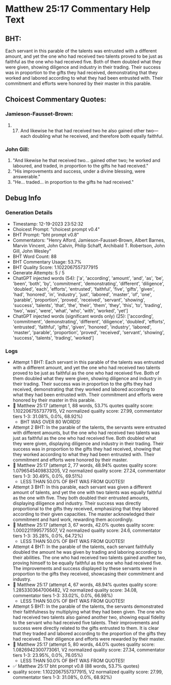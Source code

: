 # Matthew 25:17 Commentary Help Text

## BHT:
Each servant in this parable of the talents was entrusted with a different amount, and yet the one who had received two talents proved to be just as faithful as the one who had received five. Both of them doubled what they were given, showing diligence and industry in their trading. Their success was in proportion to the gifts they had received, demonstrating that they worked and labored according to what they had been entrusted with. Their commitment and efforts were honored by their master in this parable.

## Choicest Commentary Quotes:
### Jamieson-Fausset-Brown:
1. 17. And likewise he that had
	received two he also gained other two—each doubling what he
	received, and therefore both equally faithful.


### John Gill:
1. "And likewise he that received two... gained other two; he worked and laboured, and traded, in proportion to the gifts he had received."
2. "His improvements and success, under a divine blessing, were answerable."
3. "He... traded... in proportion to the gifts he had received."


## Debug Info
### Generation Details
- Timestamp: 12-19-2023 23:52:32
- Choicest Prompt: "choicest prompt v0.4"
- BHT Prompt: "bht prompt v0.8"
- Commentators: "Henry Alford, Jamieson-Fausset-Brown, Albert Barnes, Marvin Vincent, John Calvin, Philip Schaff, Archibald T. Robertson, John Gill, John Wesley"
- BHT Word Count: 88
- BHT Commentary Usage: 53.7%
- BHT Quality Score: 1.1022067557377915
- Generate Attempts: 5 / 5
- ChatGPT injected words (54):
	['a', 'according', 'amount', 'and', 'as', 'be', 'been', 'both', 'by', 'commitment', 'demonstrating', 'different', 'diligence', 'doubled', 'each', 'efforts', 'entrusted', 'faithful', 'five', 'gifts', 'given', 'had', 'honored', 'in', 'industry', 'just', 'labored', 'master', 'of', 'one', 'parable', 'proportion', 'proved', 'received', 'servant', 'showing', 'success', 'talents', 'that', 'the', 'their', 'them', 'they', 'this', 'to', 'trading', 'two', 'was', 'were', 'what', 'who', 'with', 'worked', 'yet']
- ChatGPT injected words (significant words only) (25):
	['according', 'commitment', 'demonstrating', 'different', 'diligence', 'doubled', 'efforts', 'entrusted', 'faithful', 'gifts', 'given', 'honored', 'industry', 'labored', 'master', 'parable', 'proportion', 'proved', 'received', 'servant', 'showing', 'success', 'talents', 'trading', 'worked']

### Logs
- Attempt 1 BHT: Each servant in this parable of the talents was entrusted with a different amount, and yet the one who had received two talents proved to be just as faithful as the one who had received five. Both of them doubled what they were given, showing diligence and industry in their trading. Their success was in proportion to the gifts they had received, demonstrating that they worked and labored according to what they had been entrusted with. Their commitment and efforts were honored by their master in this parable.
- 🔄 Matthew 25:17 (attempt 1, 88 words, 53.7% quotes quality score: 1.1022067557377915, V2 normalized quality score: 27.99, commentator tiers 1-3: 31.08%, 0.0%, 68.92%) 
	- BHT WAS OVER 80 WORDS!
- Attempt 2 BHT: In the parable of the talents, the servants were entrusted with different amounts, but the one who had received two talents was just as faithful as the one who had received five. Both doubled what they were given, displaying diligence and industry in their trading. Their success was in proportion to the gifts they had received, showing that they worked according to what they had been entrusted with. Their commitment and efforts were honored by their master.
- 🔄 Matthew 25:17 (attempt 2, 77 words, 48.94% quotes quality score: 1.0796545409833205, V2 normalized quality score: 27.24, commentator tiers 1-3: 30.49%, 0.0%, 69.51%) 
	- LESS THAN 50.0% OF BHT WAS FROM QUOTES!
- Attempt 3 BHT: In this parable, each servant was given a different amount of talents, and yet the one with two talents was equally faithful as the one with five. They both doubled their entrusted amounts, displaying diligence and industry. Their success was directly proportional to the gifts they received, emphasizing that they labored according to their given capacities. The master acknowledged their commitment and hard work, rewarding them accordingly.
- 🔄 Matthew 25:17 (attempt 3, 67 words, 42.0% quotes quality score: 1.0002211995775507, V2 normalized quality score: 24.6, commentator tiers 1-3: 35.28%, 0.0%, 64.72%) 
	- LESS THAN 50.0% OF BHT WAS FROM QUOTES!
- Attempt 4 BHT: In the parable of the talents, each servant faithfully doubled the amount he was given by trading and laboring according to their abilities. The one who had received two talents gained another two, proving himself to be equally faithful as the one who had received five. The improvements and success displayed by these servants were in proportion to the gifts they received, showcasing their commitment and industry.
- 🔄 Matthew 25:17 (attempt 4, 67 words, 48.94% quotes quality score: 1.2853303647006482, V2 normalized quality score: 34.08, commentator tiers 1-3: 33.02%, 0.0%, 66.98%) 
	- LESS THAN 50.0% OF BHT WAS FROM QUOTES!
- Attempt 5 BHT: In the parable of the talents, the servants demonstrated their faithfulness by multiplying what they had been given. The one who had received two talents also gained another two, showing equal fidelity to the servant who had received five talents. Their improvements and success were directly related to the gifts entrusted to them. It is clear that they traded and labored according to the proportion of the gifts they had received. Their diligence and efforts were rewarded by their master.
- 🔄 Matthew 25:17 (attempt 5, 80 words, 44.0% quotes quality score: 1.0826942300773061, V2 normalized quality score: 27.34, commentator tiers 1-3: 23.95%, 0.0%, 76.05%) 
	- LESS THAN 50.0% OF BHT WAS FROM QUOTES!
- ✅ Matthew 25:17 bht prompt v0.8 (88 words, 53.7% quotes)
- quality score: 1.1022067557377915, V2 normalized quality score: 27.99, commentator tiers 1-3: 31.08%, 0.0%, 68.92%)